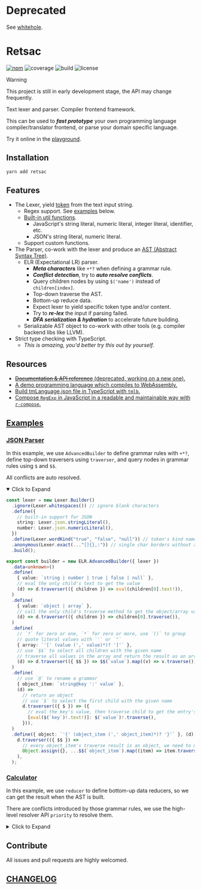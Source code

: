 # Deprecated

See [whitehole](https://github.com/DiscreteTom/whitehole).

# Retsac

[![npm](https://img.shields.io/npm/v/retsac?style=flat-square)](https://www.npmjs.com/package/retsac)
![coverage](https://img.shields.io/codecov/c/github/DiscreteTom/retsac?style=flat-square)
![build](https://img.shields.io/github/actions/workflow/status/DiscreteTom/retsac/publish.yml?style=flat-square)
![license](https://img.shields.io/github/license/DiscreteTom/retsac?style=flat-square)



> [!WARNING]
> This project is still in early development stage, the API may change frequently.

Text lexer and parser. Compiler frontend framework.

This can be used to **_fast prototype_** your own programming language compiler/translator frontend, or parse your domain specific language.

Try it online in the [playground](https://dttk.discretetom.com/js-playground?crushed=%28%27dependencieU%27https%253A%252F%252Fcdn.jsdelivr.net%252Fnpm%252FM%25400.17.0%252Fdist%252FM.min.js%27%255D%7EcellUJPYpaY9ZLO%252C%2520ELRG6MNtrue%7Eid%210%29%252CJWrite%2520the%2520PKr9lO_LO.BQer%257BXaH%252F123%252FG*bQq%253B--IZpKrG_ELR.AdvancedBQerDlOGXVH%255C%27a%255C%27G*bQDVH%2522V%2522%252C%2520checkAllHtrueG%257D%253BC4418%29%252CJPK9Ys6pKr.pKAll%257B%2522123%2522%257D-Iroot6Ys.buffer%255B0%255D--console.log%257Broot.toTYeStringq%257DC5544%29%255D%7EpanelUF5544%252CF4418%255D%29*%257D-zz.-%255Cr%255Cn6%2520%253D%25209%27%7Ecode%21%27ICNfalse%7Eid%21FD%257BZF170372543G%2520%29H%253A%2520Iconst%2520J%28%27name%21%27KarseMYtsacN%27%7EYadonly%21OexerQuildUs%21%255BVentryX*defineDYreZ%28%2520_6new%2520q%257B%257Dz%2520%2520%2501zq_ZYXVUQONMKJIHGFDC96-*_).

## Installation

```bash
yarn add retsac
```

## Features

- The Lexer, yield [token](https://github.com/DiscreteTom/retsac/blob/main/src/lexer/model/token.ts) from the text input string.
  - Regex support. See [examples](#examples) below.
  - [Built-in util functions](https://github.com/DiscreteTom/retsac/tree/main/src/lexer/utils).
    - JavaScript's string literal, numeric literal, integer literal, identifier, etc.
    - JSON's string literal, numeric literal.
  - Support custom functions.
- The Parser, co-work with the lexer and produce an [AST (Abstract Syntax Tree)](https://github.com/DiscreteTom/retsac/blob/main/src/parser/ast).
  - ELR (Expectational LR) parser.
    - **_Meta characters_** like `+*?` when defining a grammar rule.
    - **_Conflict detection_**, try to **_auto resolve conflicts_**.
    - Query children nodes by using `$('name')` instead of `children[index]`.
    - Top-down traverse the AST.
    - Bottom-up reduce data.
    - Expect lexer to yield specific token type and/or content.
    - Try to **_re-lex_** the input if parsing failed.
    - **_DFA serialization & hydration_** to accelerate future building.
  - Serializable AST object to co-work with other tools (e.g. compiler backend libs like LLVM).
- Strict type checking with TypeScript.
  - _This is amazing, you'd better try this out by yourself._

## Resources

- [~~Documentation & API reference~~ (deprecated, working on a new one).](https://discretetom.github.io/retsac/)
- [A demo programming language which compiles to WebAssembly.](https://github.com/DiscreteTom/dt0)
- [Build tmLanguage.json file in TypeScript with `tmlb`.](https://github.com/DiscreteTom/tmlb)
- [Compose `RegExp` in JavaScript in a readable and maintainable way with `r-compose`.](https://github.com/DiscreteTom/r-compose)
<!-- - [VSCode extension.](https://github.com/DiscreteTom/vscode-retsac) -->

## [Examples](https://github.com/DiscreteTom/retsac/tree/main/examples)

### [JSON Parser](https://github.com/DiscreteTom/retsac/blob/main/examples/parser/json/json.ts)

In this example, we use `AdvancedBuilder` to define grammar rules with `+*?`, define top-down traversers using `traverser`, and query nodes in grammar rules using `$` and `$$`.

All conflicts are auto resolved.

<details open><summary>Click to Expand</summary>

```ts
const lexer = new Lexer.Builder()
  .ignore(Lexer.whitespaces()) // ignore blank characters
  .define({
    // built-in support for JSON
    string: Lexer.json.stringLiteral(),
    number: Lexer.json.numericLiteral(),
  })
  .define(Lexer.wordKind("true", "false", "null")) // token's kind name equals to the literal value
  .anonymous(Lexer.exact(..."[]{},:")) // single char borders without a kind name
  .build();

export const builder = new ELR.AdvancedBuilder({ lexer })
  .data<unknown>()
  .define(
    { value: `string | number | true | false | null` },
    // eval the only child's text to get the value
    (d) => d.traverser(({ children }) => eval(children[0].text!)),
  )
  .define(
    { value: `object | array` },
    // call the only child's traverse method to get the object/array value
    (d) => d.traverser(({ children }) => children[0].traverse()),
  )
  .define(
    // `?` for zero or one, `*` for zero or more, use `()` to group
    // quote literal values with `'` or `"`
    { array: `'[' (value (',' value)*)? ']'` },
    // use `$$` to select all children with the given name
    // traverse all values in the array and return the result as an array
    (d) => d.traverser(({ $$ }) => $$(`value`).map((v) => v.traverse())),
  )
  .define(
    // use `@` to rename a grammar
    { object_item: `string@key ':' value` },
    (d) =>
      // return an object
      // use `$` to select the first child with the given name
      d.traverser(({ $ }) => ({
        // eval the key's value, then traverse child to get the entry's value
        [eval($(`key`)!.text!)]: $(`value`)!.traverse(),
      })),
  )
  .define({ object: `'{' (object_item (',' object_item)*)? '}'` }, (d) =>
    d.traverser(({ $$ }) =>
      // every object_item's traverse result is an object, we need to merge them.
      Object.assign({}, ...$$(`object_item`).map((item) => item.traverse())),
    ),
  );
```

</details>

### [Calculator](https://github.com/DiscreteTom/retsac/blob/main/examples/parser/calculator/calculator.ts)

In this example, we use `reducer` to define bottom-up data reducers, so we can get the result when the AST is built.

There are conflicts introduced by those grammar rules, we use the high-level resolver API `priority` to resolve them.

<details><summary>Click to Expand</summary>

```ts
const lexer = new Lexer.Builder()
  .ignore(Lexer.whitespaces()) // ignore blank characters
  .define({ number: /[0-9]+(?:\.[0-9]+)?/ })
  .anonymous(Lexer.exact(..."+-*/()")) // operators
  .build();

export const builder = new ELR.ParserBuilder({ lexer })
  .data<number>()
  .define({ exp: "number" }, (d) =>
    // the result of the reducer will be stored in the node's value
    d.reducer(({ matched }) => Number(matched[0].text)),
  )
  .define({ exp: `'-' exp` }, (d) => d.reducer(({ values }) => -values[1]!))
  .define({ exp: `'(' exp ')'` }, (d) => d.reducer(({ values }) => values[1]))
  .define({ exp: `exp '+' exp` }, (d) =>
    d.reducer(({ values }) => values[0]! + values[2]!),
  )
  .define({ exp: `exp '-' exp` }, (d) =>
    d.reducer(({ values }) => values[0]! - values[2]!),
  )
  .define({ exp: `exp '*' exp` }, (d) =>
    d.reducer(({ values }) => values[0]! * values[2]!),
  )
  .define({ exp: `exp '/' exp` }, (d) =>
    d.reducer(({ values }) => values[0]! / values[2]!),
  )
  .priority(
    { exp: `'-' exp` }, // highest priority
    [{ exp: `exp '*' exp` }, { exp: `exp '/' exp` }],
    [{ exp: `exp '+' exp` }, { exp: `exp '-' exp` }], // lowest priority
  );
```

</details>

## Contribute

All issues and pull requests are highly welcomed.

## [CHANGELOG](https://github.com/DiscreteTom/retsac/blob/main/CHANGELOG.md)
